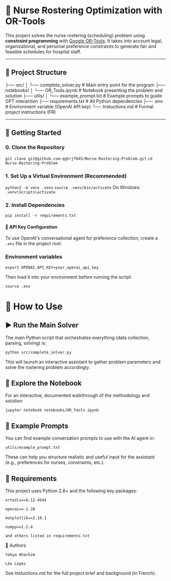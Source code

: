 # 🏥 Nurse Rostering Optimization with OR-Tools

This project solves the nurse rostering (scheduling) problem using **constraint programming** with [Google OR-Tools](https://developers.google.com/optimization). It takes into account legal, organizational, and personal preference constraints to generate fair and feasible schedules for hospital staff.

---

## 📂 Project Structure

├── src/ │ └── complete_solver.py # Main entry point for the program ├── notebooks/ │ └── OR_Tools.ipynb # Notebook presenting the problem and solution ├── utils/ │ └── example_prompt.txt # Example prompts to guide GPT interaction ├── requirements.txt # All Python dependencies ├── .env # Environment variable (OpenAI API key) └── Instuctions.md # Formal project instructions (FR)


---

## 🚀 Getting Started

### 0. Clone the Repository

`git clone git@github.com:qghrjf645/Nurse-Rostering-Problem.git`
`cd Nurse-Rostering-Problem`

### 1. Set Up a Virtual Environment (Recommended)

`python2 -m venv .venv`
`source .venv/bin/activate`
On Windows:
 `.venv\Scripts\activate`

### 2. Install Dependencies

`pip install -r requirements.txt`

#### 🔐 API Key Configuration

To use OpenAI's conversational agent for preference collection, create a `.env` file in the project root:

### Environment variables
`export OPENAI_API_KEY=your_openai_api_key`

Then load it into your environment before running the script:

`source .env`

# 🧠 How to Use
## ▶️ Run the Main Solver

The main Python script that orchestrates everything (data collection, parsing, solving) is:

`python src/complete_solver.py`

This will launch an interactive assistant to gather problem parameters and solve the rostering problem accordingly.
## 📓 Explore the Notebook

For an interactive, documented walkthrough of the methodology and solution:

`jupyter notebook notebooks/OR_Tools.ipynb`

## 💬 Example Prompts

You can find example conversation prompts to use with the AI agent in:

`utils/example_prompt.txt`

These can help you structure realistic and useful input for the assistant (e.g., preferences for nurses, constraints, etc.).

## 🧾 Requirements

This project uses Python 2.8+ and the following key packages:

    ortools==8.12.4544

    openai==-1.28

    matplotlib==2.10.1

    numpy==1.2.4

    and others listed in requirements.txt

  

👥 Authors

    Yahya Ahachim

    Léo Lopes

See Instuctions.md for the full project brief and background (in French).